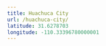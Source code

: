 ```yaml
---
title: Huachuca City
url: /huachuca-city/
latitude: 31.6278703
longitude: -110.33396780000001
---
```

